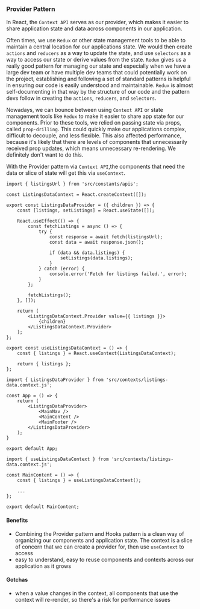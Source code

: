 ### Provider Pattern

In React, the `Context API` serves as our provider, which makes it easier to share application state
and data across components in our application.

Often times, we use `Redux` or other state management tools to be able to maintain a central location
for our applications state.  We would then create `actions` and `reducers` as a way to update the
state, and use `selectors` as a way to access our state or derive values from the state.  `Redux`
gives us a really good pattern for managing our state and especially when we have a large dev
team or have multiple dev teams that could potentially work on the project, establishing and
following a set of standard patterns is helpful in ensuring our code is easily understood 
and maintainable.  `Redux` is almost self-documenting in that way by the structure of our
code and the pattern devs follow in creating the `actions`, `reducers`, and `selectors`.

Nowadays, we can bounce between using `Context API` or state management tools like `Redux` to make it
easier to share app state for our components.  Prior to these tools, we relied on passing state via
props, called `prop-drilling`.  This could quickly make our applications complex, difficult to 
decouple, and less flexible.  This also affected performance, because it's likely that there
are levels of components that unnecessarily received prop updates, which means unnecessary
re-rendering.  We definitely don't want to do this.

With the Provider pattern via `Context API`,the components that need the data or slice of state will
get this via `useContext`.

```
import { listingsUrl } from 'src/constants/apis';

const ListingsDataContext = React.createContext([]);

export const ListingsDataProvider = ({ children }) => {
    const [listings, setListings] = React.useState([]);

    React.useEffect(() => {
        const fetchListings = async () => {
            try {
                const response = await fetch(listingsUrl);
                const data = await response.json();

                if (data && data.listings) {
                    setListings(data.listings);
                }
            } catch (error) {
                console.error('Fetch for listings failed.', error);
            }
        };

        fetchListings();
    }, []);

    return (
        <ListingsDataContext.Provider value={{ listings }}>
            {children}
        </ListingsDataContext.Provider>
    );
};

export const useListingsDataContext = () => {
    const { listings } = React.useContext(ListingsDataContext);

    return { listings };
};
```

```
import { ListingsDataProvider } from 'src/contexts/listings-data.context.js';

const App = () => {
    return (
        <ListingsDataProvider>
            <MainNav />
            <MainContent />
            <MainFooter />
        </ListingsDataProvider>
    );
}

export default App;
```

```
import { useListingsDataContext } from 'src/contexts/listings-data.context.js';

const MainContent = () => {
    const { listings } = useListingsDataContext();

    ...
};

export default MainContent;
```


#### Benefits
- Combining the Provider pattern and Hooks pattern is a clean way of organizing our
components and application state.  The context is a slice of concern that we can
create a provider for, then use `useContext` to access
- easy to understand, easy to reuse components and contexts across our application
as it grows


#### Gotchas
- when a value changes in the context, all components that use the context will 
re-render, so there's a risk for performance issues

